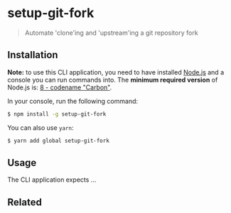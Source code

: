 # setup-git-fork

<!-- ![](https://img.shields.io/github/license/niktekusho/setup-git-fork.svg) [![](https://img.shields.io/npm/v/setup-git-fork.svg)](https://www.npmjs.com/package/setup-git-fork) [![Build Status](https://travis-ci.org/niktekusho/setup-git-fork.svg?branch=master)](https://travis-ci.org/niktekusho/setup-git-fork) [![](https://img.shields.io/node/v/setup-git-fork.svg)](https://www.npmjs.com/package/setup-git-fork) [![XO code style](https://img.shields.io/badge/code_style-XO-5ed9c7.svg)](https://github.com/sindresorhus/xo) [![](https://img.shields.io/bundlephobia/minzip/setup-git-fork.svg)](https://bundlephobia.com/result?p=setup-git-fork) -->

> Automate 'clone'ing and 'upstream'ing a git repository fork

## Installation

**Note:** to use this CLI application, you need to have installed [Node.js](https://nodejs.org/) and a console you can run commands into. The **minimum required version** of Node.js is: [8 - codename "Carbon"](https://github.com/nodejs/Release#release-schedule).

In your console, run the following command:

```sh
$ npm install -g setup-git-fork
```

You can also use `yarn`:

```sh
$ yarn add global setup-git-fork
```

## Usage

The CLI application expects ...

## Related

<!-- -   [library](https://github.com/niktekusho/library). -->
